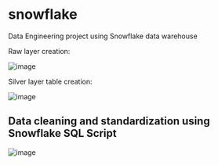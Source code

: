 # snowflake
Data Engineering project using Snowflake data warehouse

Raw layer creation:

![image](https://github.com/user-attachments/assets/394292c0-f211-4317-8875-9a79bf0ccb8d)

Silver layer table creation:

![image](https://github.com/user-attachments/assets/4d0eac12-822b-4815-93db-06a369b61f58)

## Data cleaning and standardization using Snowflake SQL Script ##

![image](https://github.com/user-attachments/assets/9c55f3bd-a022-4264-b915-79bac2f0c9a2)
